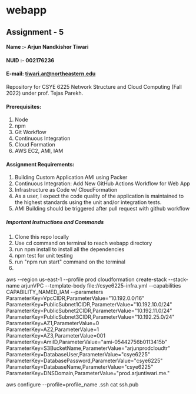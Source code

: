 # webapp

## Assignment - 5

#### Name :- Arjun Nandkishor Tiwari
#### NUID :- 002176236

#### E-mail: tiwari.ar@northeastern.edu 

Repository for CSYE 6225 Network Structure and Cloud Computing (Fall 2022) under prof. Tejas Parekh.




 
#### Prerequisites:
1. Node
2. npm
3. Git Workflow
4. Continuous Integration
5. Cloud Formation
6. AWS EC2, AMI, IAM
#### Assignment Requirements:


1. Building Custom Application AMI using Packer
2. Continuous Integration: Add New GitHub Actions Workflow for Web App
3. Infrastructure as Code w/ CloudFormation
4. As a user, I expect the code quality of the application is maintained to the highest standards using the unit and/or integration tests.
5. AMI Building should be triggered after pull request with github workflow
   

##### Important Instructions and Commands


1. Clone this repo locally 
2. Use cd command on terminal to reach webapp directory
3. run npm install to install all the dependencies
4. npm test for unit testing
5. run "npm run start" command on the terminal
6. 


aws --region us-east-1 --profile prod cloudformation create-stack --stack-name arjunVPC --template-body file://csye6225-infra.yml --capabilities CAPABILITY_NAMED_IAM --parameters ParameterKey=VpcCIDR,ParameterValue="10.192.0.0/16" ParameterKey=PublicSubnet1CIDR,ParameterValue="10.192.10.0/24" ParameterKey=PublicSubnet2CIDR,ParameterValue="10.192.11.0/24" ParameterKey=PublicSubnet3CIDR,ParameterValue="10.192.25.0/24" ParameterKey=AZ1,ParameterValue=0 ParameterKey=AZ2,ParameterValue=1 ParameterKey=AZ3,ParameterValue=001 ParameterKey=AmiID,ParameterValue="ami-05442756b0113415b" ParameterKey=S3BucketName,ParameterValue="arjunprodcloudtr" ParameterKey=DatabaseUser,ParameterValue="csye6225" ParameterKey=DatabasePassword,ParameterValue="csye6225" ParameterKey=DatabaseName,ParameterValue="csye6225" ParameterKey=DNSDomain,ParameterValue="prod.arjuntiwari.me."


aws configure --profile=profile_name
.ssh
cat ssh.pub



